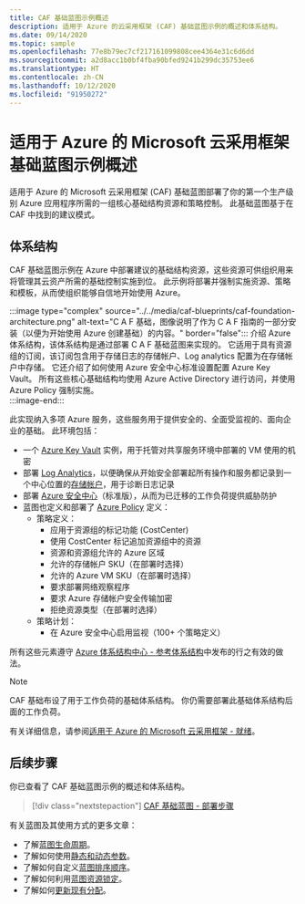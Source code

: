 ```yaml
---
title: CAF 基础蓝图示例概述
description: 适用于 Azure 的云采用框架 (CAF) 基础蓝图示例的概述和体系结构。
ms.date: 09/14/2020
ms.topic: sample
ms.openlocfilehash: 77e8b79ec7cf217161099808cee4364e31c6d6dd
ms.sourcegitcommit: a2d8acc1b0bf4fba90bfed9241b299dc35753ee6
ms.translationtype: HT
ms.contentlocale: zh-CN
ms.lasthandoff: 10/12/2020
ms.locfileid: "91950272"
---
```

# <a name="overview-of-the-microsoft-cloud-adoption-framework-for-azure-foundation-blueprint-sample"></a>适用于 Azure 的 Microsoft 云采用框架基础蓝图示例概述

适用于 Azure 的 Microsoft 云采用框架 (CAF) 基础蓝图部署了你的第一个生产级别 Azure 应用程序所需的一组核心基础结构资源和策略控制。 此基础蓝图基于在 CAF 中找到的建议模式。

## <a name="architecture"></a>体系结构

CAF 基础蓝图示例在 Azure 中部署建议的基础结构资源，这些资源可供组织用来将管理其云资产所需的基础控制实施到位。 此示例将部署并强制实施资源、策略和模板，从而使组织能够自信地开始使用 Azure。

:::image type="complex" source="../../media/caf-blueprints/caf-foundation-architecture.png" alt-text="C A F 基础，图像说明了作为 C A F 指南的一部分安装（以便为开始使用 Azure 创建基础）的内容。" border="false":::
   介绍 Azure 体系结构，该体系结构是通过部署 C A F 基础蓝图来实现的。  它适用于具有资源组的订阅，该订阅包含用于存储日志的存储帐户、Log analytics 配置为在存储帐户中存储。 它还介绍了如何使用 Azure 安全中心标准设置配置 Azure Key Vault。 所有这些核心基础结构均使用 Azure Active Directory 进行访问，并使用 Azure Policy 强制实施。     
:::image-end:::

此实现纳入多项 Azure 服务，这些服务用于提供安全的、全面受监视的、面向企业的基础。 此环境包括：

- 一个 [Azure Key Vault](../../../../key-vault/general/overview.md) 实例，用于托管对共享服务环境中部署的 VM 使用的机密
- 部署 [Log Analytics](../../../../azure-monitor/overview.md)，以便确保从开始安全部署起所有操作和服务都记录到一个中心位置的[存储帐户](../../../../storage/common/storage-introduction.md)，用于诊断日志记录
- 部署 [Azure 安全中心](../../../../security-center/security-center-introduction.md)（标准版），从而为已迁移的工作负荷提供威胁防护
- 蓝图也定义和部署了 [Azure Policy](../../../policy/overview.md) 定义：
  - 策略定义：
    - 应用于资源组的标记功能 (CostCenter)
    - 使用 CostCenter 标记追加资源组中的资源
    - 资源和资源组允许的 Azure 区域
    - 允许的存储帐户 SKU（在部署时选择）
    - 允许的 Azure VM SKU（在部署时选择）
    - 要求部署网络观察程序 
    - 要求 Azure 存储帐户安全传输加密
    - 拒绝资源类型（在部署时选择）  
  - 策略计划：
    - 在 Azure 安全中心启用监视（100+ 个策略定义）

所有这些元素遵守 [Azure 体系结构中心 - 参考体系结构](/azure/architecture/reference-architectures/)中发布的行之有效的做法。

> [!NOTE]
> CAF 基础布设了用于工作负荷的基础体系结构。
> 你仍需要部署此基础体系结构后面的工作负荷。

有关详细信息，请参阅[适用于 Azure 的 Microsoft 云采用框架 - 就绪](/azure/cloud-adoption-framework/ready/)。

## <a name="next-steps"></a>后续步骤

你已查看了 CAF 基础蓝图示例的概述和体系结构。

> [!div class="nextstepaction"]
> [CAF 基础蓝图 - 部署步骤](./deploy.md)

有关蓝图及其使用方式的更多文章：

- 了解[蓝图生命周期](../../concepts/lifecycle.md)。
- 了解如何使用[静态和动态参数](../../concepts/parameters.md)。
- 了解如何自定义[蓝图排序顺序](../../concepts/sequencing-order.md)。
- 了解如何利用[蓝图资源锁定](../../concepts/resource-locking.md)。
- 了解如何[更新现有分配](../../how-to/update-existing-assignments.md)。